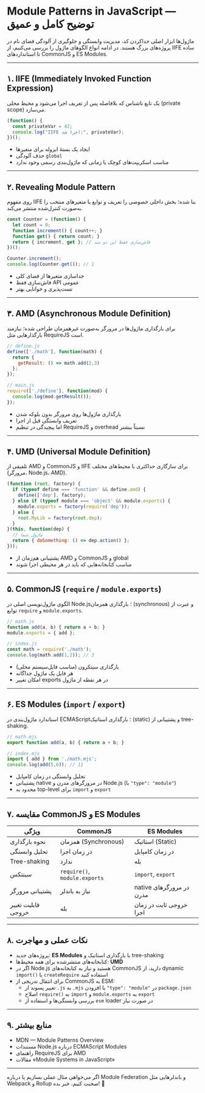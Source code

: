 # Module Patterns in JavaScript — توضیح کامل و عمیق

ماژول‌ها ابزار اصلی جداکردن کد، مدیریت وابستگی و جلوگیری از آلودگی فضای نام در پروژه‌های بزرگ هستند. در ادامه انواع الگوهای ماژول را بررسی می‌کنیم، از IIFE ساده تا استانداردهای CommonJS و ES Modules.

---

## ۱. IIFE (Immediately Invoked Function Expression)

یک تابع ناشناس که بلافاصله پس از تعریف اجرا می‌شود و محیط محلی (private scope) می‌سازد.

```js
(function() {
  const privateVar = 42;
  console.log("IIFE اجرا شد:", privateVar);
})();
```

- ایجاد یک بستهٔ ایزوله برای متغیرها  
- حذف آلودگی `global`  
- مناسب اسکریپت‌های کوچک یا زمانی که ماژول‌بندی رسمی وجود ندارد  

---

## ۲. Revealing Module Pattern

روی مفهوم IIFE بنا شده؛ بخش داخلی خصوصی را تعریف و توابع یا متغیرهای منتخب را به‌صورت کنترل‌شده منتشر می‌کند.

```js
const Counter = (function() {
  let count = 0;
  function increment() { count++; }
  function get() { return count; }
  return { increment, get }; // فاش‌سازی فقط این دو متد
})();

Counter.increment();
console.log(Counter.get()); // 1
```

- جداسازی متغیرها از فضای کلی  
- فاش‌سازی فقط API عمومی  
- تست‌پذیری و خوانایی بهتر  

---

## ۳. AMD (Asynchronous Module Definition)

برای بارگذاری ماژول‌ها در مرورگر به‌صورت غیرهمزمان طراحی شده؛ نیازمند بارگذارهایی مثل RequireJS است.

```js
// define.js
define(['./math'], function(math) {
  return {
    getResult: () => math.add(2,3)
  };
});

// main.js
require(['./define'], function(mod) {
  console.log(mod.getResult());
});
```

- بارگذاری ماژول‌ها روی مرورگر بدون بلوکه شدن  
- تعریف وابستگی قبل از اجرا  
- اما پیچیدگی در تنظیم RequireJS و overhead نسبتاً بیشتر  

---

## ۴. UMD (Universal Module Definition)

تلفیقی از AMD و CommonJS و IIFE برای سازگاری حداکثری با محیط‌های مختلف (مرورگر، Node.js، AMD).

```js
(function (root, factory) {
  if (typeof define === 'function' && define.amd) {
    define(['dep'], factory);
  } else if (typeof module === 'object' && module.exports) {
    module.exports = factory(require('dep'));
  } else {
    root.MyLib = factory(root.dep);
  }
}(this, function(dep) {
  // ماژول شما
  return { doSomething: () => dep.action() };
}));
```

- پشتیبانی هم‌زمان از AMD و CommonJS و global  
- مناسب کتابخانه‌هایی که باید در هر محیطی اجرا شوند  

---

## ۵. CommonJS (`require` / `module.exports`)

الگوی ماژول‌نویسی اصلی در Node.js؛ بارگذاری همزمان (synchronous) و عبرت از توابع `require` و `module.exports`.

```js
// math.js
function add(a, b) { return a + b; }
module.exports = { add };

// index.js
const math = require('./math');
console.log(math.add(1,2)); // 3
```

- بارگذاری سینکرون (مناسب فایل‌سیستم محلی)  
- هر فایل یک ماژول جداگانه  
- امکان تغییر exports در هر نقطه از ماژول  

---

## ۶. ES Modules (`import` / `export`)

استاندارد ماژول‌بندی در ECMAScript؛ بارگذاری استاتیک (static) و پشتیبانی از tree-shaking.

```js
// math.mjs
export function add(a, b) { return a + b; }

// index.mjs
import { add } from './math.mjs';
console.log(add(5,6)); // 11
```

- تحلیل وابستگی در زمان کامپایل  
- پشتیبانی native در مرورگرهای مدرن و Node.js (با `"type": "module"`)  
- محدود به top-level برای `import` و `export`  

---

## ۷. مقایسه CommonJS و ES Modules

| ویژگی                     | CommonJS                     | ES Modules                      |
|---------------------------|------------------------------|---------------------------------|
| نحوه بارگذاری             | همزمان (Synchronous)         | استاتیک (Static)               |
| تحلیل وابستگی             | در زمان اجرا                 | در زمان کامپایل                |
| Tree-shaking              | ندارد                        | بله                             |
| سینتکس                   | `require()`, `module.exports`| `import`, `export`              |
| پشتیبانی مرورگر          | نیاز به باندلر               | native در مرورگرهای مدرن       |
| قابلیت تغییر خروجی        | بله                          | خروجی ثابت در زمان اجرا         |

---

## ۸. نکات عملی و مهاجرت

- پروژه‌های جدید: **ES Modules** با بارگذاری استاتیک و tree-shaking  
- کتابخانه‌های منتشرشده برای همه محیط‌ها: **UMD**  
- اگر در Node.js هستید و نیاز به کتابخانه‌های CommonJS دارید، از dynamic `import()` یا `createRequire` استفاده کنید  
- برای انتقال تدریجی از CommonJS به ESM:
  - تغییر پسوند از `.js` به `.mjs` یا افزودن `"type": "module"` در `package.json`  
  - اصلاح `require()` به `import` و `module.exports` به `export`  
  - بررسی وابستگی‌ها و استفاده از `esm` loader در صورت نیاز  

---

## ۹. منابع بیشتر

- MDN — Module Patterns Overview  
- مستندات Node.js درباره ECMAScript Modules  
- راهنمای RequireJS برای AMD  
- مقالات «Module Systems in JavaScript»  

---

اگر می‌خواهی مثال عملی بسازیم یا درباره Module Federation و باندلرهایی مثل Webpack و Rollup صحبت کنیم، خبر بده! 🚀
